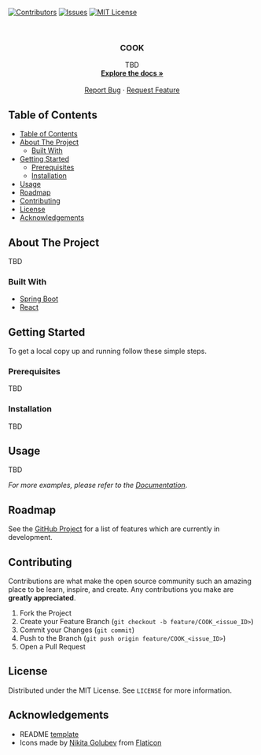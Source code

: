[![Contributors][contributors-shield]][contributors-url]
[![Issues][issues-shield]][issues-url]
[![MIT License][license-shield]][license-url]

<br>
<p align="center">
    <h3 align="center">COOK</h3>
    <p align="center">
        TBD <br>
        <a href="https://github.com/sw20-tug/ASD-Morning-7/wiki"><strong>Explore the docs »</strong></a>
        <br><br>
        <a href="https://github.com/sw20-tug/ASD-Morning-7/issues">Report Bug</a>
        ·
        <a href="https://github.com/sw20-tug/ASD-Morning-7/issues">Request Feature</a>
    </p>
</p>

## Table of Contents

- [Table of Contents](#table-of-contents)
- [About The Project](#about-the-project)
  - [Built With](#built-with)
- [Getting Started](#getting-started)
  - [Prerequisites](#prerequisites)
  - [Installation](#installation)
- [Usage](#usage)
- [Roadmap](#roadmap)
- [Contributing](#contributing)
- [License](#license)
- [Acknowledgements](#acknowledgements)

## About The Project

TBD

### Built With

- [Spring Boot](https://spring.io/projects/spring-boot)
- [React](https://reactjs.org)

## Getting Started

To get a local copy up and running follow these simple steps.

### Prerequisites

TBD

### Installation

TBD

## Usage

TBD

_For more examples, please refer to the [Documentation](https://github.com/sw20-tug/ASD-Morning-7/wiki)_.

## Roadmap

See the [GitHub Project](https://github.com/sw20-tug/ASD-Morning-7/projects/1) for a list of features which are currently in development.

## Contributing

Contributions are what make the open source community such an amazing place to be learn, inspire, and create. Any contributions you make are **greatly appreciated**.

1. Fork the Project
2. Create your Feature Branch (`git checkout -b feature/COOK_<issue_ID>`)
3. Commit your Changes (`git commit`)
4. Push to the Branch (`git push origin feature/COOK_<issue_ID>`)
5. Open a Pull Request

## License

Distributed under the MIT License. See `LICENSE` for more information.

## Acknowledgements

- README [template](https://github.com/othneildrew/Best-README-Template)
- Icons made by [Nikita Golubev](https://www.flaticon.com/authors/nikita-golubev) from [Flaticon](https://www.flaticon.com/)

[contributors-shield]: https://img.shields.io/github/contributors/sw20-tug/ASD-Morning-7.svg?style=flat-square
[contributors-url]: https://github.com/sw20-tug/ASD-Morning-7/graphs/contributors
[issues-shield]: https://img.shields.io/github/issues/sw20-tug/ASD-Morning-7.svg?style=flat-square
[issues-url]: https://github.com/sw20-tug/ASD-Morning-7/issues
[license-shield]: https://img.shields.io/github/license/sw20-tug/ASD-Morning-7.svg?style=flat-square
[license-url]: https://github.com/sw20-tug/ASD-Morning-7/blob/develop/LICENSE
